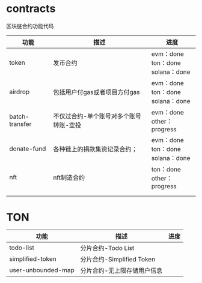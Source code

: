 # contracts
区块链合约功能代码

| 功能           | 描述                                   | 进度                                       |
| -------------- | -------------------------------------- | ------------------------------------------ |
| token          | 发币合约                               | evm：done<br />ton：done<br />solana：done |
| airdrop        | 包括用户付gas或者项目方付gas           | evm：done<br />ton：done<br />solana：done |
| batch-transfer | 不仅过合约-单个账号对多个账号转账-空投 | evm：done<br />other：progress             |
| donate-fund    | 各种链上的捐款集资记录合约；           | evm：done<br />ton：done<br />solana：done |
| nft            | nft制造合约                            | ton：done<br />other：progress             |
|                |                                        |                                            |
|                |                                        |                                            |



<h1>TON

| 功能               | 描述                        | 进度 |
| ------------------ | --------------------------- | ---- |
| todo-list          | 分片合约-Todo List          |      |
| simplified-token   | 分片合约-Simplified Token   |      |
| user-unbounded-map | 分片合约-无上限存储用户信息 |      |